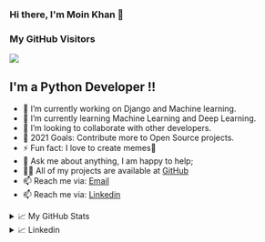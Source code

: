 ### Hi there, I'm Moin Khan 👋
### My GitHub Visitors
![](https://visitor-badge.glitch.me/badge?page_id=moinakmalkhan)
## I'm a Python Developer !!
- 🔭 I’m currently working on Django and Machine learning.
- 🌱 I’m currently learning Machine Learning and Deep Learning.
- 👯 I’m looking to collaborate with other developers.
- 🥅 2021 Goals: Contribute more to Open Source projects.
- ⚡ Fun fact: I love to create memes🤣
- 💬 Ask me about anything, I am happy to help;
- 👨‍💻 All of my projects are available at [GitHub](https://github.com/moinakmalkhan)
- 📫 Reach me via: [Email](mailto:moinakmalkhan@gmail.com)
- 📫 Reach me via: [Linkedin](https://www.linkedin.com/in/moin-khan-6987821bb/)

<details>
<summary>📈 My GitHub Stats</summary>

<p align="center"> <img src="https://github-readme-stats.vercel.app/api?username=moinakmalkhan&show_icons=true&theme=gotham" alt="abhisheknaiidu" />

</details>

<details>
<summary>📈 Linkedin</summary>

<p align="center"><script type="text/javascript" src="https://platform.linkedin.com/badges/js/profile.js" async defer></script> <div class="LI-profile-badge"  data-version="v1" data-size="medium" data-locale="en_US" data-type="horizontal" data-theme="light" data-vanity="moin-khan-6987821bb"><a class="LI-simple-link" href='https://pk.linkedin.com/in/moin-khan-6987821bb?trk=profile-badge'>Moin Khan</a></div>

</details>
